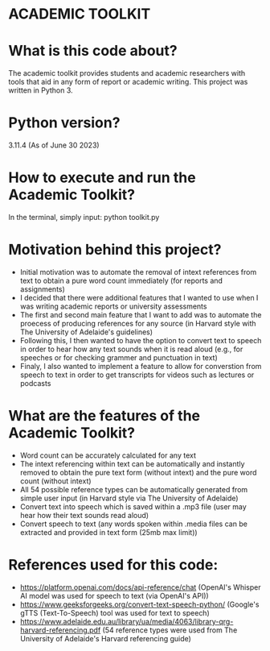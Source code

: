# ACADEMIC TOOLKIT

# What is this code about?
The academic toolkit provides students and academic researchers with tools that aid in any form of report or academic writing. 
This project was written in Python 3. 

# Python version?
3.11.4 (As of June 30 2023)

# How to execute and run the Academic Toolkit? 
In the terminal, simply input: python toolkit.py 

# Motivation behind this project? 
* Initial motivation was to automate the removal of intext references from text to obtain a pure word count immediately (for reports and assignments)
* I decided that there were additional features that I wanted to use when I was writing academic reports or university assessments 
* The first and second main feature that I want to add was to automate the proecess of producing references for any source (in Harvard style with The University of Adelaide's guidelines)
* Following this, I then wanted to have the option to convert text to speech in order to hear how any text sounds when it is read aloud (e.g., for speeches or for checking grammer and punctuation in text)
* Finaly, I also wanted to implement a feature to allow for converstion from speech to text in order to get transcripts for videos such as lectures or podcasts

# What are the features of the Academic Toolkit? 
* Word count can be accurately calculated for any text
* The intext referencing within text can be automatically and instantly removed to obtain the pure text form (without intext) and the pure word count (without intext)
* All 54 possible reference types can be automatically generated from simple user input (in Harvard style via The University of Adelaide)
* Convert text into speech which is saved within a .mp3 file (user may hear how their text sounds read aloud)
* Convert speech to text (any words spoken within .media files can be extracted and provided in text form (25mb max limit))

# References used for this code: 
* https://platform.openai.com/docs/api-reference/chat (OpenAI's Whisper AI model was used for speech to text (via OpenAI's API))
* https://www.geeksforgeeks.org/convert-text-speech-python/ (Google's gTTS (Text-To-Speech) tool was used for text to speech)
* https://www.adelaide.edu.au/library/ua/media/4063/library-qrg-harvard-referencing.pdf (54 reference types were used from The University of Adelaide's Harvard referencing guide)